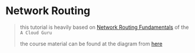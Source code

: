 # Network Routing

> this tutorial is heavily based on [Network Routing Fundamentals](https://acloudguru.com/course/network-routing-fundamentals) of the `A Cloud Guru`
>
> the course material can be found at the diagram from [here](https://interactive.linuxacademy.com/diagrams/NetworkRoutingFundamentals.html)
